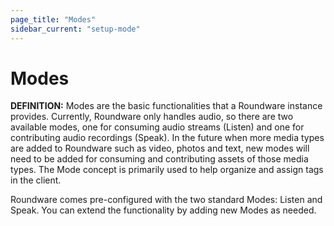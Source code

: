 ```yaml
---
page_title: "Modes"
sidebar_current: "setup-mode"
---
```



# Modes

<div class="alert alert-block alert-info">
	<p>
		<strong>DEFINITION:</strong> Modes are the basic functionalities that a Roundware instance provides.  Currently, Roundware only handles audio, so there are two available modes, one for consuming audio streams (Listen) and one for contributing audio recordings (Speak).  In the future when more media types are added to Roundware such as video, photos and text, new modes will need to be added for consuming and contributing assets of those media types.  The Mode concept is primarily used to help organize and assign tags in the client.
	</p>
</div>

Roundware comes pre-configured with the two standard Modes: Listen and Speak.  You can extend the functionality by adding new Modes as needed.